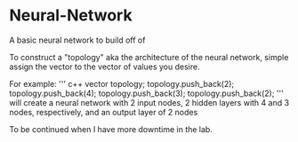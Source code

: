 # Neural-Network
A basic neural network to build off of

To construct a "topology" aka the architecture of the neural network,
simple assign the vector<unsigned> to the vector of values you desire.

For example:
''' c++
  vector<unsigned> topology;
  topology.push_back(2);
  topology.push_back(4);
  topology.push_back(3);
  topology.push_back(2);
'''
will create a neural network with 2 input nodes, 2 hidden layers with 4 and 3 nodes, respectively,
and an output layer of 2 nodes

To be continued when I have more downtime in the lab.
